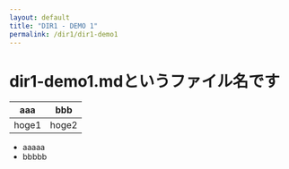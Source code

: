 ```yaml
---
layout: default
title: "DIR1 - DEMO 1"
permalink: /dir1/dir1-demo1
---
```


# dir1-demo1.mdというファイル名です

| aaa | bbb |
| -- | -- |
| hoge1 | hoge2 |

- aaaaa
- bbbbb
